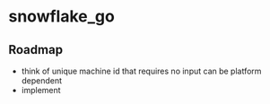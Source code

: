 # snowflake_go


## Roadmap
- think of unique machine id that requires no input can be platform dependent
- implement